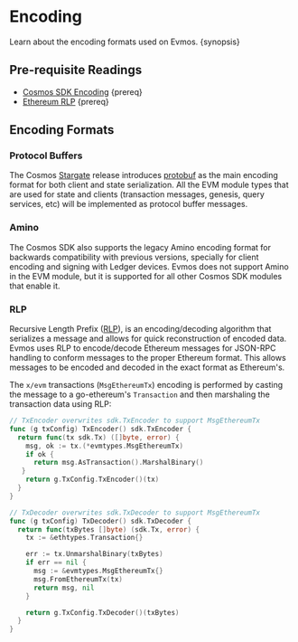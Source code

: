<!--
order: 4
-->

# Encoding

Learn about the encoding formats used on Evmos. {synopsis}

## Pre-requisite Readings

*   [Cosmos SDK Encoding](https://docs.cosmos.network/main/core/encoding.html)
    {prereq}
*   [Ethereum RLP](https://eth.wiki/en/fundamentals/rlp) {prereq}

## Encoding Formats

### Protocol Buffers

The Cosmos [Stargate](https://stargate.cosmos.network/) release introduces
[protobuf](https://developers.google.com/protocol-buffers) as the main encoding
format for both client and state serialization. All the EVM module types that
are used for state and clients (transaction messages, genesis, query services,
etc) will be implemented as protocol buffer messages.

### Amino

The Cosmos SDK also supports the legacy Amino encoding format for backwards
compatibility with previous versions, specially for client encoding and signing
with Ledger devices. Evmos does not support Amino in the EVM module, but it is
supported for all other Cosmos SDK modules that enable it.

### RLP

Recursive Length Prefix ([RLP](https://eth.wiki/en/fundamentals/rlp)), is an
encoding/decoding algorithm that serializes a message and allows for quick
reconstruction of encoded data. Evmos uses RLP to encode/decode Ethereum
messages for JSON-RPC handling to conform messages to the proper Ethereum
format. This allows messages to be encoded and decoded in the exact format as
Ethereum's.

The `x/evm` transactions (`MsgEthereumTx`) encoding is performed by casting the
message to a go-ethereum's `Transaction` and then marshaling the transaction
data using RLP:

```go
// TxEncoder overwrites sdk.TxEncoder to support MsgEthereumTx
func (g txConfig) TxEncoder() sdk.TxEncoder {
  return func(tx sdk.Tx) ([]byte, error) {
    msg, ok := tx.(*evmtypes.MsgEthereumTx)
    if ok {
      return msg.AsTransaction().MarshalBinary()
   }
    return g.TxConfig.TxEncoder()(tx)
  }
}

// TxDecoder overwrites sdk.TxDecoder to support MsgEthereumTx
func (g txConfig) TxDecoder() sdk.TxDecoder {
  return func(txBytes []byte) (sdk.Tx, error) {
    tx := &ethtypes.Transaction{}

    err := tx.UnmarshalBinary(txBytes)
    if err == nil {
      msg := &evmtypes.MsgEthereumTx{}
      msg.FromEthereumTx(tx)
      return msg, nil
    }

    return g.TxConfig.TxDecoder()(txBytes)
  }
}
```
